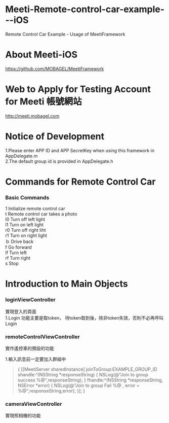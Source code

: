 Meeti-Remote-control-car-example---iOS
======================================

Remote Control Car Example - Usage of MeetiFramework



# About Meeti-iOS
https://github.com/MOBAGEL/MeetiFramework

# Web to  Apply for Testing Account for Meeti 帳號網站
http://meeti.mobagel.com

# Notice of Development    
1.Please enter APP ID and APP SecretKey when using this framework in AppDelegate.m  
2.The default group id is provided in AppDelegate.h   


# Commands for Remote Control Car  
  
### Basic Commands  
1	Initialize remote control car   
t Remote control car takes a photo  
l0	Turn off left light   
l1	Turn on left light   
r0	Turn off right liht   
r1	Turn on right light   
ｂ	Drive back   
f	  Go forward   
lf	Turn left   
rf  Turn right  
s	  Stop   

# Introduction to Main Objects  

### loginViewController  
實現登入的頁面  
1.Login 功能主要是取token， 待token取到後，除非token失效，否則不必再呼叫Login


      
### remoteControlViewController 
實作遙控車的預設的功能

1.輸入訊息前一定要加入群組中  
> {
  [[MeetiServer sharedInstance] joinToGroup:EXAMPLE_GROUP_ID shandle:^(NSString *responseString) {
        NSLog(@"Join to group success %@",responseString);
    } fhandle:^(NSString *responseString, NSError *error) {
        NSLog(@"Join to group Fail %@ , error = %@",responseString,error);
    }];
  }

### cameraViewController  
實現照相機的功能
